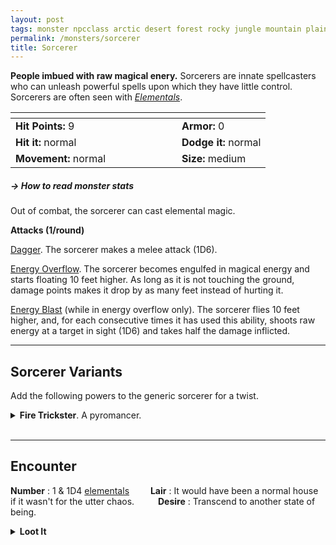 ```yaml
---
layout: post
tags: monster npcclass arctic desert forest rocky jungle mountain plains swamp city sea underdark magical air earth fire water astral
permalink: /monsters/sorcerer
title: Sorcerer
---
```


**People imbued with raw magical enery.** Sorcerers are innate spellcasters who can unleash powerful spells upon which they have little control. Sorcerers are often seen with _[Elementals](/list/monsters-elemental)_.


|  <span style="display: inline-block; width:250px"></span>  |  |
| -------- | --------|
| **Hit Points:** 9 | **Armor:** 0  |
| **Hit it:** normal | **Dodge it:** normal |
| **Movement:** normal      | **Size:** medium

##### <span class="tooltip" data-tooltip="Armor = damage reduction · · · Easy/Normal/Hard = roll above 10/15/20 to beat">→ How to read monster stats</span>

Out of combat, the sorcerer can cast elemental magic.

**Attacks (1/round)**

<ins>Dagger</ins>. The sorcerer makes a melee attack (1D6).

<ins>Energy Overflow</ins>. The sorcerer becomes engulfed in magical energy and starts floating 10 feet higher. As long as it is not touching the ground, damage points makes it drop by as many feet instead of hurting it.

<ins>Energy Blast</ins> (while in energy overflow only). The sorcerer flies 10 feet higher, and, for each consecutive times it has used this ability, shoots raw energy at a target in sight (1D6) and takes half the damage inflicted.

---

## **Sorcerer Variants**

Add the following powers to the generic sorcerer for a twist.

<details markdown="1">
<summary><b>Fire Trickster</b>. A pyromancer.</summary>
**Resists** fire, and **can** enter flames as if they were a door and come out of another flame it can see.

<ins>Fire Energy Blast.</ins> Like Energy blast, but one flammable object on the target catches on fire on a hit.

<ins>Flame Twin.</ins> The sorcerer transforms a fire nearby into a copy of itself with 1 HP. This copy dissipates after 1 round without fuel.

</details>

<br>

---

## Encounter

**Number** : 1 & 1D4 [elementals](https://saltygoo.github.io/list/monsters-elemental)<span style="display: inline-block; width:30px"></span>
**Lair** : It would have been a normal house if it wasn't for the utter chaos. <span style="display: inline-block; width:30px"></span>
**Desire** : Transcend to another state of being.

<details markdown="1">
<summary style="font-weight: bold;">Loot It</summary>
Each sorcerer carries a dagger, and ... (roll twice)
 
1. Nothing
2. Nothing
3. A [power orb](/2024/01/01/power-orb/)
4. A golden bracelet
5. A vial of [distilled magic](/2024/01/01/distilled-magic/)
6. A purse full of gold coins
   
</details>
